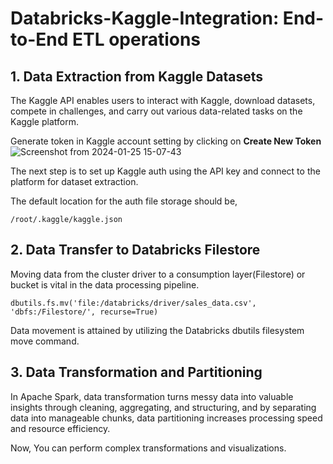 # Databricks-Kaggle-Integration: End-to-End ETL operations
## 1. Data Extraction from Kaggle Datasets
The Kaggle API enables users to interact with Kaggle, download datasets, compete in challenges, and carry out various data-related tasks on the Kaggle platform.

Generate token in Kaggle account setting by clicking on **Create New Token**
![Screenshot from 2024-01-25 15-07-43](https://github.com/NashTech-Labs/databricks-kaggle-integration/assets/125345690/0b3fc2fe-d81b-44d9-a3e1-820a3f5882a7)

The next step is to set up Kaggle auth using the API key and connect to the platform for dataset extraction.

The default location for the auth file storage should be,

`/root/.kaggle/kaggle.json`

## 2. Data Transfer to Databricks Filestore

Moving data from the cluster driver to a consumption layer(Filestore) or bucket is vital in the data processing pipeline.

`dbutils.fs.mv('file:/databricks/driver/sales_data.csv', 'dbfs:/Filestore/', recurse=True)`

Data movement is attained by utilizing the Databricks dbutils filesystem move command.

## 3. Data Transformation and Partitioning

In Apache Spark, data transformation turns messy data into valuable insights through cleaning, aggregating, and structuring, and by separating data into manageable chunks, 
data partitioning increases processing speed and resource efficiency.

Now, You can perform complex transformations and visualizations.
